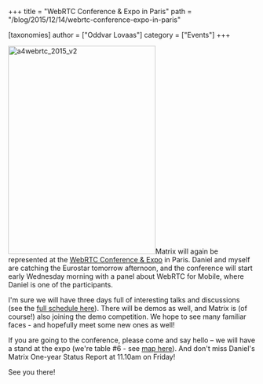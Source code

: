 +++
title = "WebRTC Conference & Expo in Paris"
path = "/blog/2015/12/14/webrtc-conference-expo-in-paris"

[taxonomies]
author = ["Oddvar Lovaas"]
category = ["Events"]
+++

<a href="http://www.uppersideconferences.com/webrtc/"><img src="/blog/wp-content/uploads/2015/12/a4webrtc_2015_v2.jpg" alt="a4webrtc_2015_v2" width="300" height="424" class="alignleft size-full wp-image-1419" /></a>Matrix will again be represented at the <a href="http://www.uppersideconferences.com/webrtc/">WebRTC Conference &amp; Expo</a> in Paris. Daniel and myself are catching the Eurostar tomorrow afternoon, and the conference will start early Wednesday morning with a panel about WebRTC for Mobile, where Daniel is one of the participants.

I'm sure we will have three days full of interesting talks and discussions (see the <a href="http://www.uppersideconferences.com/webrtc/webrtc_2015_program_day_1.html">full schedule here</a>). There will be demos as well, and Matrix is (of course!) also joining the demo competition. We hope to see many familiar faces - and hopefully meet some new ones as well!

If you are going to the conference, please come and say hello – we will have a stand at the expo (we're table #6 - see <a href="http://www.uppersideconferences.com/webrtc/webrtc_2015_expo_sponsoring.html">map here</a>). And don't miss Daniel's Matrix One-year Status Report at 11.10am on Friday!

See you there!

<p>&nbsp;</p>
<p>&nbsp;</p>
